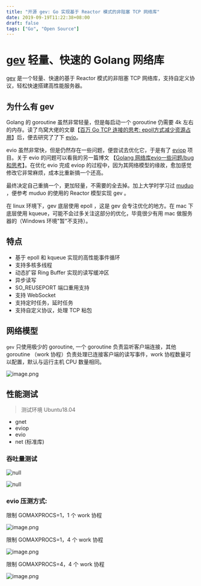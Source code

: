 ```yaml
---
title: "开源 gev: Go 实现基于 Reactor 模式的非阻塞 TCP 网络库"
date: 2019-09-19T11:22:38+08:00
draft: false
tags: ["Go", "Open Source"]
---
```


# [gev](https://github.com/Allenxuxu/gev)    轻量、快速的 Golang 网络库

[gev](https://github.com/Allenxuxu/gev)  是一个轻量、快速的基于 Reactor 模式的非阻塞 TCP 网络库，支持自定义协议，轻松快速搭建高性能服务器。

## 为什么有 gev

Golang 的 goroutine 虽然非常轻量，但是每启动一个 goroutine 仍需要 4k 左右的内存。读了鸟窝大佬的文章【[百万 Go TCP 连接的思考: epoll方式减少资源占用](https://colobu.com/2019/02/23/1m-go-tcp-connection/)】后，便去研究了了下 [evio](https://github.com/tidwall/evio)。

evio 虽然非常快，但是仍然存在一些问题，便尝试去优化它，于是有了 [eviop](https://github.com/Allenxuxu/eviop) 项目。关于 evio 的问题可以看我的另一篇博文 【[Golang 网络库evio一些问题/bug和思考](https://hacpai.com/article/1565926947655)】。在优化 evio 完成 eviop 的过程中，因为其网络模型的缘故，愈加感觉修改它非常麻烦，成本比重新搞一个还高。

最终决定自己重搞一个，更加轻量，不需要的全去掉。加上大学时学习过 [muduo](https://github.com/chenshuo/muduo) ，便参考 muduo 的使用的 Reactor 模型实现 gev 。

在 linux 环境下，gev 底层使用 epoll ，这是 gev 会专注优化的地方。在 mac 下底层使用 kqueue，可能不会过多关注这部分的优化，毕竟很少有用 mac 做服务器的（Windows 环境"暂"不支持）。

## 特点

- 基于 epoll 和 kqueue 实现的高性能事件循环
- 支持多核多线程
- 动态扩容 Ring Buffer 实现的读写缓冲区
- 异步读写
- SO_REUSEPORT 端口重用支持
- 支持 WebSocket
- 支持定时任务，延时任务
- 支持自定义协议，处理 TCP 粘包

## 网络模型

`gev` 只使用极少的 goroutine, 一个 goroutine 负责监听客户端连接，其他 goroutine （work 协程）负责处理已连接客户端的读写事件，work 协程数量可以配置，默认与运行主机 CPU 数量相同。

![image.png](https://img.hacpai.com/file/2019/09/image-38c61bae.png)

## 性能测试

> 测试环境 Ubuntu18.04

- gnet   
- eviop   
- evio   
- net (标准库)

### 吞吐量测试

![null](https://raw.githubusercontent.com/Allenxuxu/gev/master/benchmarks/out/gev11.png)

![null](https://raw.githubusercontent.com/Allenxuxu/gev/master/benchmarks/out/gev44.png)

### evio 压测方式:

限制 GOMAXPROCS=1，1 个 work 协程

![image.png](https://img.hacpai.com/file/2019/09/image-c3303366.png)

限制 GOMAXPROCS=1，4 个 work 协程

![image.png](https://img.hacpai.com/file/2019/09/image-6eb2e9a9.png)

限制 GOMAXPROCS=4，4 个 work 协程

![image.png](https://img.hacpai.com/file/2019/09/image-85dbdde8.png)

